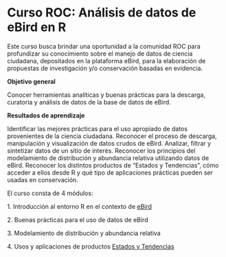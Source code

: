 # Curso ROC: Análisis de datos de eBird en R

Este curso busca brindar una oportunidad a la comunidad ROC para profundizar su conocimiento sobre el manejo de datos de ciencia ciudadana, depositados en la plataforma eBird, para la elaboración de propuestas de investigación y/o conservación basadas en evidencia.


**Objetivo general**

Conocer herramientas analíticas y buenas prácticas para la descarga, curatoría y análisis de datos de la base de datos de eBird.


**Resultados de aprendizaje**

Identificar las mejores prácticas para el uso apropiado de datos provenientes de la ciencia ciudadana. Reconocer el proceso de descarga, manipulación y visualización de datos crudos de eBird. Analizar, filtrar y sintetizar datos de un sitio de interés. Reconocer los principios del modelamiento de distribución y abundancia relativa utilizando datos de eBird. Reconocer los distintos productos de “Estados y Tendencias”, cómo acceder a ellos desde R y qué tipo de aplicaciones prácticas pueden ser usadas en conservación.


El curso consta de 4 módulos:

1\. Introducción al entorno R en el contexto de [eBird](https://ebird.org/home)

2\. Buenas prácticas para el uso de datos de eBird

3\. Modelamiento de distribución y abundancia relativa

4\. Usos y aplicaciones de productos [Estados y Tendencias](https://science.ebird.org/en/status-and-trends)
